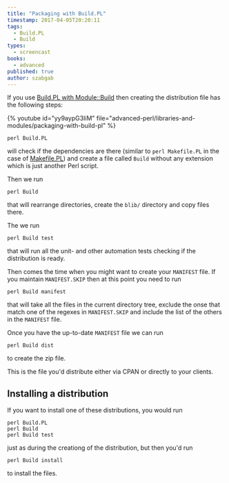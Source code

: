 ```yaml
---
title: "Packaging with Build.PL"
timestamp: 2017-04-05T20:20:11
tags:
  - Build.PL
  - Build
types:
  - screencast
books:
  - advanced
published: true
author: szabgab
---
```



If you use [Build.PL with Module::Build](/build-pl-of-module-build) then creating the
distribution file has the following steps:


{% youtube id="yy9aypG3IiM" file="advanced-perl/libraries-and-modules/packaging-with-build-pl" %}

```
perl Build.PL
```

will check if the dependencies are there (similar to `perl Makefile.PL` in the case of
[Makefile.PL](/packaging-with-makefile-pl)) and create a file called `Build`
without any extension which is just another Perl script.

Then we run

```
perl Build
```

that will rearrange directories, create the `blib/` directory and copy files there.

The we run

```
perl Build test
```

that will run all the unit- and other automation tests checking if the distribution is ready.

Then comes the time when you might want to create your `MANIFEST` file.
If you maintain `MANIFEST.SKIP` then at this point you need to run

```
perl Build manifest
```

that will take all the files in the current directory tree, exclude the onse that
match one of the regexes in `MANIFEST.SKIP` and include the list of the others
in the `MANIFEST` file.

Once you have the up-to-date `MANIFEST` file we can run

```
perl Build dist
```

to create the zip file.

This is the file you'd distribute either via CPAN or directly to your clients.


## Installing a distribution

If you want to install one of these distributions, you would run

```
perl Build.PL
perl Build
perl Build test
```

just as during the creationg of the distribution, but then you'd run

```
perl Build install
```

to install the files.





